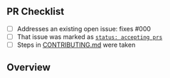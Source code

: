 <!-- 👋 Hi, thanks for sending a PR to soundcloud! 💖.
Please fill out all fields below and make sure each item is true and [x] checked.
Otherwise we may not be able to review your PR. -->

## PR Checklist

- [ ] Addresses an existing open issue: fixes #000
- [ ] That issue was marked as [`status: accepting prs`](https://github.com/s1adem4n/soundcloud/issues?q=is%3Aopen+is%3Aissue+label%3A%22status%3A+accepting+prs%22)
- [ ] Steps in [CONTRIBUTING.md](https://github.com/s1adem4n/soundcloud/blob/main/.github/CONTRIBUTING.md) were taken

## Overview

<!-- Description of what is changed and how the code change does that. -->
